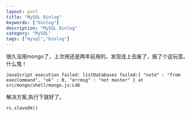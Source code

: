 ```yaml
---
layout: post
title: "MySQL Binlog"
keywords: ["binlog"]
description: "MySQL Binlog"
category: "MySQL"
tags: ["mysql","binlog"]
---
```



很久没用mongo了，上次用还是两年前用的，发现连上去废了，报了个这玩意。什么鬼！
```
JavaScript execution failed: listDatabases failed:{ "note" : "from execCommand", "ok" : 0, "errmsg" : "not master" } at src/mongo/shell/mongo.js:L46
```
解决方案,执行下就好了。
```
rs.slaveOk()
```
